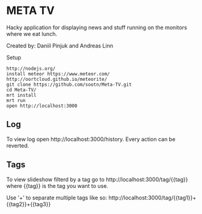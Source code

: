 META TV
=======

Hacky application for displaying news and stuff running on the monitors where we eat lunch.

Created by: Daniil Pinjuk and Andreas Linn

Setup

	http://nodejs.org/
	install meteor https://www.meteor.com/
	http://oortcloud.github.io/meteorite/
	git clone https://github.com/sootn/Meta-TV.git
	cd Meta-TV/
	mrt install
	mrt run
	open http://localhost:3000
	
Log
---
To view log open http://localhost:3000/history.
Every action can be reverted.


Tags
----

To view slideshow filterd by a tag go to http://localhost:3000/tag/{{tag}} where {{tag}} is the tag you want to use.

Use '+' to separate multiple tags like so: http://localhost:3000/tag/{{tag1}}+{{tag2}}+{{tag3}}
